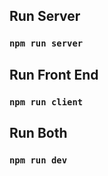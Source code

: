 ## Run Server

### `npm run server`

## Run Front End

### `npm run client`

## Run Both

### `npm run dev`
